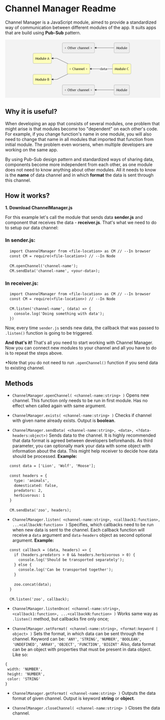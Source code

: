 # Channel Manager Readme
Channel Manager is a JavaScript module, aimed to provide a standardized way of communication between different modules of the app. It suits apps that are build using **Pub-Sub** pattern.

![graph](./graph.png)

## Why it is useful?
When developing an app that consists of several modules, one problem that might arise is that modules become too "dependent" on each other's code. For example, if you change function's name in one module, you will also need to change that name in all modules that imported that function from initial module. The problem even worsens, when multiple developers are working on the same app.

By using Pub-Sub design pattern and standardized ways of sharing data, components become more independent from each other, as one module does not need to know anything about other modules. All it needs to know is the **name** of data channel and in which **format** the data is sent through this channel.

## How it works?
**1. Download ChannelManager.js**

For this example let's call the module that sends data **sender.js** and component that receives the data - **receiver.js**. That's what we need to do to setup our data channel:

### In sender.js:
```
  import ChannelManager from <file-location> as CM // --In browser
  const CM = require(<file-location>) // --In Node

  CM.openChannel('channel-name');
  CM.sendData('channel-name', <your-data>);
```
### In receiver.js:
```
  import ChannelManager from <file-location> as CM // --In browser
  const CM = require(<file-location>) // --In Node

  CM.listen('channel-name', (data) => {
    console.log('Doing something with data');
  })
```
Now, every time `sender.js` sends new data, the callback that was passed to `.listen()` function is going to be triggered.

**And that's it!** That's all you need to start working with Channel Manager. Now you can connect new modules to your channel and all you have to do is to repeat the steps above.

*Note that you do not need to run `.openChannel()` function if you send data to existing channel.

## Methods
* `ChannelManager.openChannel( <channel-name:string> )`
Opens new channel. This function only needs to be run in first module. Has no effect when called again with same argument.

* `ChannelManager.exists( <channel-name:string> )`
Checks if channel with given name already exists. Output is **boolean**.

* `ChannelManager.sendData( <channel-name:string>, <data>, <?data-headers:object>)`
Sends data to the channel. It is highly recommended that data format is agreed between developers beforehands.
As third parameter, you can optionally mark your data with some object with information about the data. This might help receiver to decide how data should be processed.
**Example:**
```
  const data = ['Lion', 'Wolf', 'Moose'];

  const headers = {
    type: 'animals',
    domesticated: false,
    predators: 2,
    herbivorous: 1
  }

  CM.sendData('zoo', headers);
```

* `ChannelManager.listen( <channel-name:string>, <callback1:function>, ...<callbackN:function> )`
Specifies, which callbacks need to be run when new data is sent to the channel. Each callback function will receive a `data` argument and `data-headers` object as second optional argument.
**Example:**
```
  const callback = (data, headers) => {
    if (headers.predators > 0 && headers.herbivorous > 0) {
      console.log('Should be transported separately');
    } else {
      console.log('Can be transported together');
    }

    zoo.concat(data);
  }

  CM.listen('zoo', callback);
```

* `ChannelManager.listenOnce( <channel-name:string>, <callback1:function>, ...<callbackN:function> )`
Works same way as `.listen()` method, but callbacks fire only once;

* `ChannelManager.setFormat( <channel-name:string>, <format:keyword | object> )`
Sets the format, in which data can be sent through the channel. Keyword can be:
`'ANY'`,
`'STRING'`,
`'NUMBER'`,
`'BOOLEAN'`,
`'UNDEFINED'`,
`'ARRAY'`,
`'OBJECT'`,
`'FUNCTION'`,
`'BIGINT'`
 Also, data format can be an object with properties that must be present in data object. Like so:
 ```
 {
  width: 'NUMBER',
  height: 'NUMBER',
  color: 'STRING'
 }
 ```

 * `ChannelManager.getFormat( <channel-name:string> )`
 Outputs the data format of given channel. Output is keyword **string** or **object**.

 * `ChannelManager.closeChannel( <channel-name:string> )`
 Closes the data channel.
